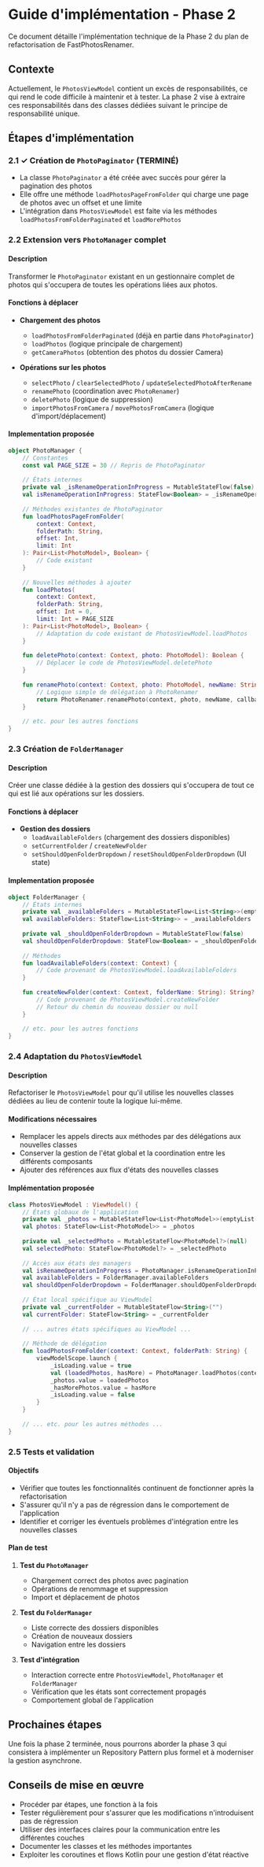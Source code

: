 # Guide d'implémentation - Phase 2

Ce document détaille l'implémentation technique de la Phase 2 du plan de refactorisation de FastPhotosRenamer.

## Contexte

Actuellement, le `PhotosViewModel` contient un excès de responsabilités, ce qui rend le code difficile à maintenir et à tester. La phase 2 vise à extraire ces responsabilités dans des classes dédiées suivant le principe de responsabilité unique.

## Étapes d'implémentation

### 2.1 ✓ Création de `PhotoPaginator` (TERMINÉ)

- La classe `PhotoPaginator` a été créée avec succès pour gérer la pagination des photos
- Elle offre une méthode `loadPhotosPageFromFolder` qui charge une page de photos avec un offset et une limite
- L'intégration dans `PhotosViewModel` est faite via les méthodes `loadPhotosFromFolderPaginated` et `loadMorePhotos`

### 2.2 Extension vers `PhotoManager` complet

#### Description
Transformer le `PhotoPaginator` existant en un gestionnaire complet de photos qui s'occupera de toutes les opérations liées aux photos.

#### Fonctions à déplacer
- **Chargement des photos**
  - `loadPhotosFromFolderPaginated` (déjà en partie dans `PhotoPaginator`)
  - `loadPhotos` (logique principale de chargement)
  - `getCameraPhotos` (obtention des photos du dossier Camera)

- **Opérations sur les photos**
  - `selectPhoto` / `clearSelectedPhoto` / `updateSelectedPhotoAfterRename`
  - `renamePhoto` (coordination avec `PhotoRenamer`)
  - `deletePhoto` (logique de suppression)
  - `importPhotosFromCamera` / `movePhotosFromCamera` (logique d'import/déplacement)

#### Implementation proposée
```kotlin
object PhotoManager {
    // Constantes
    const val PAGE_SIZE = 30 // Repris de PhotoPaginator
    
    // États internes
    private val _isRenameOperationInProgress = MutableStateFlow(false)
    val isRenameOperationInProgress: StateFlow<Boolean> = _isRenameOperationInProgress
    
    // Méthodes existantes de PhotoPaginator
    fun loadPhotosPageFromFolder(
        context: Context, 
        folderPath: String,
        offset: Int,
        limit: Int
    ): Pair<List<PhotoModel>, Boolean> {
        // Code existant
    }
    
    // Nouvelles méthodes à ajouter
    fun loadPhotos(
        context: Context,
        folderPath: String,
        offset: Int = 0,
        limit: Int = PAGE_SIZE
    ): Pair<List<PhotoModel>, Boolean> {
        // Adaptation du code existant de PhotosViewModel.loadPhotos
    }
    
    fun deletePhoto(context: Context, photo: PhotoModel): Boolean {
        // Déplacer le code de PhotosViewModel.deletePhoto
    }
    
    fun renamePhoto(context: Context, photo: PhotoModel, newName: String, callback: PhotoRenamer.RenameCallback): Boolean {
        // Logique simple de délégation à PhotoRenamer
        return PhotoRenamer.renamePhoto(context, photo, newName, callback)
    }
    
    // etc. pour les autres fonctions
}
```

### 2.3 Création de `FolderManager`

#### Description
Créer une classe dédiée à la gestion des dossiers qui s'occupera de tout ce qui est lié aux opérations sur les dossiers.

#### Fonctions à déplacer
- **Gestion des dossiers**
  - `loadAvailableFolders` (chargement des dossiers disponibles)
  - `setCurrentFolder` / `createNewFolder`
  - `setShouldOpenFolderDropdown` / `resetShouldOpenFolderDropdown` (UI state)

#### Implementation proposée
```kotlin
object FolderManager {
    // États internes
    private val _availableFolders = MutableStateFlow<List<String>>(emptyList())
    val availableFolders: StateFlow<List<String>> = _availableFolders
    
    private val _shouldOpenFolderDropdown = MutableStateFlow(false)
    val shouldOpenFolderDropdown: StateFlow<Boolean> = _shouldOpenFolderDropdown
    
    // Méthodes
    fun loadAvailableFolders(context: Context) {
        // Code provenant de PhotosViewModel.loadAvailableFolders
    }
    
    fun createNewFolder(context: Context, folderName: String): String? {
        // Code provenant de PhotosViewModel.createNewFolder
        // Retour du chemin du nouveau dossier ou null
    }
    
    // etc. pour les autres fonctions
}
```

### 2.4 Adaptation du `PhotosViewModel`

#### Description
Refactoriser le `PhotosViewModel` pour qu'il utilise les nouvelles classes dédiées au lieu de contenir toute la logique lui-même.

#### Modifications nécessaires
- Remplacer les appels directs aux méthodes par des délégations aux nouvelles classes
- Conserver la gestion de l'état global et la coordination entre les différents composants
- Ajouter des références aux flux d'états des nouvelles classes

#### Implémentation proposée
```kotlin
class PhotosViewModel : ViewModel() {
    // États globaux de l'application
    private val _photos = MutableStateFlow<List<PhotoModel>>(emptyList())
    val photos: StateFlow<List<PhotoModel>> = _photos
    
    private val _selectedPhoto = MutableStateFlow<PhotoModel?>(null)
    val selectedPhoto: StateFlow<PhotoModel?> = _selectedPhoto
    
    // Accès aux états des managers
    val isRenameOperationInProgress = PhotoManager.isRenameOperationInProgress
    val availableFolders = FolderManager.availableFolders
    val shouldOpenFolderDropdown = FolderManager.shouldOpenFolderDropdown
    
    // État local spécifique au ViewModel
    private val _currentFolder = MutableStateFlow<String>("")
    val currentFolder: StateFlow<String> = _currentFolder
    
    // ... autres états spécifiques au ViewModel ...
    
    // Méthode de délégation
    fun loadPhotosFromFolder(context: Context, folderPath: String) {
        viewModelScope.launch {
            _isLoading.value = true
            val (loadedPhotos, hasMore) = PhotoManager.loadPhotos(context, folderPath)
            _photos.value = loadedPhotos
            _hasMorePhotos.value = hasMore
            _isLoading.value = false
        }
    }
    
    // ... etc. pour les autres méthodes ...
}
```

### 2.5 Tests et validation

#### Objectifs
- Vérifier que toutes les fonctionnalités continuent de fonctionner après la refactorisation
- S'assurer qu'il n'y a pas de régression dans le comportement de l'application
- Identifier et corriger les éventuels problèmes d'intégration entre les nouvelles classes

#### Plan de test
1. **Test du `PhotoManager`**
   - Chargement correct des photos avec pagination
   - Opérations de renommage et suppression
   - Import et déplacement de photos

2. **Test du `FolderManager`**
   - Liste correcte des dossiers disponibles
   - Création de nouveaux dossiers
   - Navigation entre les dossiers

3. **Test d'intégration**
   - Interaction correcte entre `PhotosViewModel`, `PhotoManager` et `FolderManager`
   - Vérification que les états sont correctement propagés
   - Comportement global de l'application

## Prochaines étapes

Une fois la phase 2 terminée, nous pourrons aborder la phase 3 qui consistera à implémenter un Repository Pattern plus formel et à moderniser la gestion asynchrone.

## Conseils de mise en œuvre

- Procéder par étapes, une fonction à la fois
- Tester régulièrement pour s'assurer que les modifications n'introduisent pas de régression
- Utiliser des interfaces claires pour la communication entre les différentes couches
- Documenter les classes et les méthodes importantes
- Exploiter les coroutines et flows Kotlin pour une gestion d'état réactive